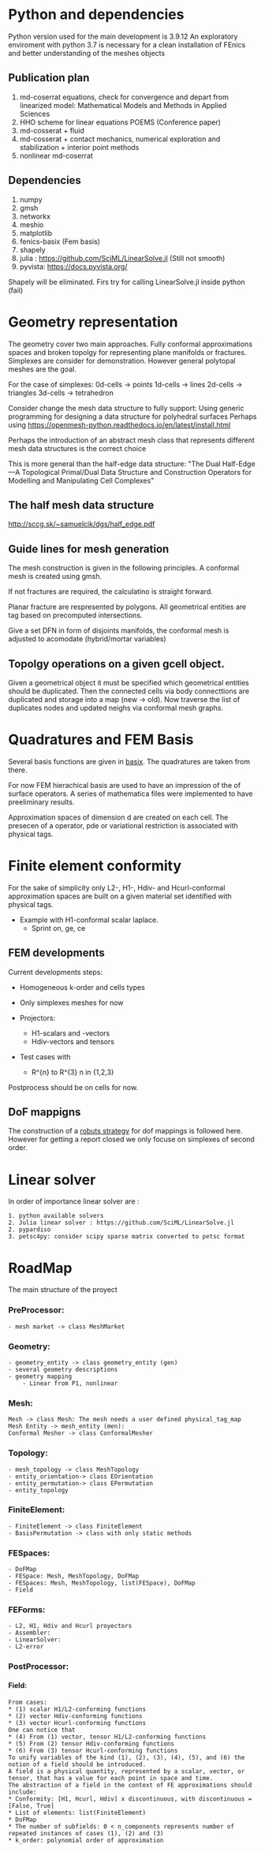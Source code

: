 # Python and dependencies
Python version used for the main development is 3.9.12
An exploratory enviroment with python 3.7 is necessary for a clean installation of FEnics and better understanding of the meshes objects

## Publication plan

1. md-coserrat equations, check for convergence and depart from linearized model: Mathematical Models and Methods in Applied Sciences
2. HHO scheme for linear equations POEMS (Conference paper)
3. md-cosserat + fluid
4. md-cosserat + contact mechanics, numerical exploration and stabilization + interior point methods
5. nonlinear md-coserrat


## Dependencies

1. numpy
2. gmsh
4. networkx
5. meshio
6. matplotlib
7. fenics-basix (Fem basis)
8. shapely
9. julia : https://github.com/SciML/LinearSolve.jl (Still not smooth)
10. pyvista: https://docs.pyvista.org/

Shapely will be eliminated.
Firs try for calling LinearSolve.jl inside python <pip install julia> (fail)

# Geometry representation

The geometry cover two main approaches. Fully conformal approximations spaces and broken topolgy for representing plane manifolds or fractures. Simplexes are consider for demonstration. However general polytopal meshes are the goal.

For the case of simplexes:
0d-cells -> points
1d-cells -> lines
2d-cells -> triangles
3d-cells -> tetrahedron

Consider change the mesh data structure to fully support:
Using generic programming for designing a data structure for polyhedral surfaces
Perhaps using https://openmesh-python.readthedocs.io/en/latest/install.html

Perhaps the introduction of an abstract mesh class that represents different mesh data structures is the correct choice

This is more general than the half-edge data structure: "The Dual Half-Edge—A Topological Primal/Dual Data Structure and Construction Operators for Modelling and Manipulating Cell Complexes"

## The half mesh data structure
http://sccg.sk/~samuelcik/dgs/half_edge.pdf


## Guide lines for mesh generation

The mesh construction is given in the following principles. 
A conformal mesh is created using gmsh.

If not fractures are required, the calculatino is straight forward.

Planar fracture are respresented by polygons. All geometrical entities are tag based on precomputed intersections.

Give a set DFN in form of disjoints manifolds, the conformal mesh is adjusted to acomodate (hybrid/mortar variables)

## Topolgy operations on a given gcell object.

Given a geometrical object it must be specified which geometrical entities should be duplicated. Then the connected cells via body connecttions are duplicated and storage into a map (new -> old). 
Now traverse the list of duplicates nodes and updated neighs via conformal mesh graphs.
 

# Quadratures and FEM Basis

Several basis functions are given in [basix](https://github.com/FEniCS/basix). The quadratures are taken from there.

For now FEM hierachical basis are used to have an impression of the  of surface operators. A series of mathematica files were implemented to have preeliminary results.

Approximation spaces of dimension d are created on each cell. The presecen of a operator, pde or variational restriction is associated with physical tags.



# Finite element conformity

For the sake of simplicity only L2-, H1-, Hdiv- and Hcurl-conformal approximation spaces are built on a given material set identified with physical tags.

* Example with H1-conformal scalar laplace.
	* Sprint on, ge, ce

## FEM developments

Current developments steps:

* Homogeneous k-order and cells types
* Only simplexes meshes for now

* Projectors:
	* H1-scalars and -vectors
	* Hdiv-vectors and tensors
* Test cases with
	* R^{n} to R^{3} n in {1,2,3}

Postprocess should be on cells for now.


## DoF mappigns

The construction of a [robuts strategy](https://dl.acm.org/doi/10.1145/3524456) for dof mappings is followed here. However for getting a report closed we only focuse on simplexes of second order.


# Linear solver
In order of importance linear solver are :
 
	1. python available solvers
	2. Julia linear solver : https://github.com/SciML/LinearSolve.jl
	2. pypardiso
	3. petsc4py: consider scipy sparse matrix converted to petsc format

# RoadMap

The main structure of the proyect
### PreProcessor:
	- mesh market -> class MeshMarket

### Geometry:
	- geometry_entity -> class geometry_entity (gen)
	- several geometry descriptions
	- geometry mapping
		- Linear from P1, nonlinear

### Mesh: 
	Mesh -> class Mesh: The mesh needs a user defined physical_tag_map
	Mesh Entity -> mesh_entity (men):
	Conformal Mesher -> class ConformalMesher
	

### Topology:
	- mesh_topology -> class MeshTopology
	- entity_orientation-> class EOrientation
	- entity_permutation-> class EPermutation
	- entity_topology

### FiniteElement:
	- FiniteElement -> class FiniteElement
	- BasisPermutation -> class with only static methods


### FESpaces:
	- DoFMap
	- FESpace: Mesh, MeshTopology, DoFMap
	- FESpaces: Mesh, MeshTopology, list(FESpace), DoFMap
	- Field

### FEForms:
	- L2, H1, Hdiv and Hcurl proyectors
	- Assembler:
	- LinearSolver:
	- L2-error

### PostProcessor:

#### Field:
	From cases:
	* (1) scalar H1/L2-conforming functions
	* (2) vector Hdiv-conforming functions
	* (3) vector Hcurl-conforming functions
	One can notice that
	* (4) From (1) vector, tensor H1/L2-conforming functions
	* (5) From (2) tensor Hdiv-conforming functions
	* (6) From (3) tensor Hcurl-conforming functions
	To unify variables of the kind (1), (2), (3), (4), (5), and (6) the notion of a field should be introduced. 
	A field is a physical quantity, represented by a scalar, vector, or tensor, that has a value for each point in space and time. 
	The abstraction of a field in the context of FE approximations should include:
	* Conformity: [H1, Hcurl, Hdiv] x discontinuous, with discontinuous = [False, True]
	* List of elements: list(FiniteElement)
	* DoFMap
	* The number of subfields: 0 < n_components represents number of repeated instances of cases (1), (2) and (3)
	* k_order: polynomial order of approximation



